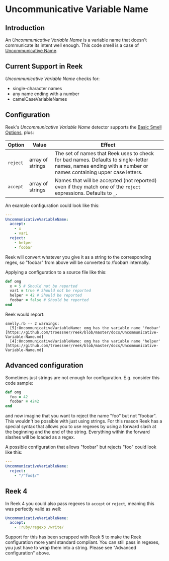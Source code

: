 # Uncommunicative Variable Name

## Introduction

An _Uncommunicative Variable Name_ is a variable name that doesn't communicate
its intent well enough. This code smell is a case of
[Uncommunicative Name](Uncommunicative-Name.md).

## Current Support in Reek

_Uncommunicative Variable Name_ checks for:

* single-character names
* any name ending with a number
* camelCaseVariableNames

## Configuration

Reek's _Uncommunicative Variable Name_ detector supports the
[Basic Smell Options](Basic-Smell-Options.md), plus:

| Option         | Value       | Effect  |
| ---------------|-------------|---------|
| `reject` | array of strings | The set of names that Reek uses to check for bad names. Defaults to single-letter names, names ending with a number or names containing upper case letters. |
| `accept` | array of strings | Names that will be accepted (not reported) even if they match one of the `reject` expressions. Defaults to `_`.|

An example configuration could look like this:

```yaml
---
UncommunicativeVariableName:
  accept:
    - x
    - var1
  reject:
    - helper
    - foobar
```

Reek will convert whatever you give it as a string to the corresponding regex, so "foobar" from above will be converted to /foobar/ internally. 

Applying a configuration to a source file like this:

```ruby
def omg
  x = 5 # Should not be reported
  var1 = true # Should not be reported
  helper = 42 # Should be reported
  foobar = false # Should be reported
end
```

Reek would report:

```
smelly.rb -- 2 warnings:
  [5]:UncommunicativeVariableName: omg has the variable name 'foobar' [https://github.com/troessner/reek/blob/master/docs/Uncommunicative-Variable-Name.md]
  [4]:UncommunicativeVariableName: omg has the variable name 'helper' [https://github.com/troessner/reek/blob/master/docs/Uncommunicative-Variable-Name.md]
```

## Advanced configuration

Sometimes just strings are not enough for configuration. E.g. consider this code sample:

```ruby
def omg
  foo = 42
  foobar = 4242
end
```

and now imagine that you want to reject the name "foo" but not "foobar". This wouldn't be possible with just using strings.
For this reason Reek has a special syntax that allows you to use regexes by using a forward slash at the beginning and the end of the string.
Everything within the forward slashes will be loaded as a regex.

A possible configuration that allows "foobar" but rejects "foo" could look like this:

```yaml
---
UncommunicativeVariableName:
  reject:
    - "/^foo$/"
```

## Reek 4

In Reek 4 you could also pass regexes to `accept` or `reject`, meaning this was perfectly valid as well:

```yaml
UncommunicativeVariableName:
  accept:
    - !ruby/regexp /write/
```

Support for this has been scrapped with Reek 5 to make the Reek configuration more yaml standard compliant.
You can still pass in regexes, you just have to wrap them into a string. Please see "Advanced configuration" above.
